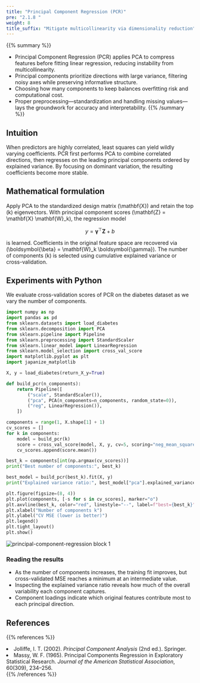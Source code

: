 ```yaml
---
title: "Principal Component Regression (PCR)"
pre: "2.1.8 "
weight: 8
title_suffix: "Mitigate multicollinearity via dimensionality reduction"
---
```


{{% summary %}}
- Principal Component Regression (PCR) applies PCA to compress features before fitting linear regression, reducing instability from multicollinearity.
- Principal components prioritize directions with large variance, filtering noisy axes while preserving informative structure.
- Choosing how many components to keep balances overfitting risk and computational cost.
- Proper preprocessing—standardization and handling missing values—lays the groundwork for accuracy and interpretability.
{{% /summary %}}

## Intuition
When predictors are highly correlated, least squares can yield wildly varying coefficients. PCR first performs PCA to combine correlated directions, then regresses on the leading principal components ordered by explained variance. By focusing on dominant variation, the resulting coefficients become more stable.

## Mathematical formulation
Apply PCA to the standardized design matrix \(\mathbf{X}\) and retain the top \(k\) eigenvectors. With principal component scores \(\mathbf{Z} = \mathbf{X} \mathbf{W}_k\), the regression model

$$
y = \boldsymbol{\gamma}^\top \mathbf{Z} + b
$$

is learned. Coefficients in the original feature space are recovered via \(\boldsymbol{\beta} = \mathbf{W}_k \boldsymbol{\gamma}\). The number of components \(k\) is selected using cumulative explained variance or cross-validation.

## Experiments with Python
We evaluate cross-validation scores of PCR on the diabetes dataset as we vary the number of components.

```python
import numpy as np
import pandas as pd
from sklearn.datasets import load_diabetes
from sklearn.decomposition import PCA
from sklearn.pipeline import Pipeline
from sklearn.preprocessing import StandardScaler
from sklearn.linear_model import LinearRegression
from sklearn.model_selection import cross_val_score
import matplotlib.pyplot as plt
import japanize_matplotlib

X, y = load_diabetes(return_X_y=True)

def build_pcr(n_components):
    return Pipeline([
        ("scale", StandardScaler()),
        ("pca", PCA(n_components=n_components, random_state=0)),
        ("reg", LinearRegression()),
    ])

components = range(1, X.shape[1] + 1)
cv_scores = []
for k in components:
    model = build_pcr(k)
    score = cross_val_score(model, X, y, cv=5, scoring="neg_mean_squared_error")
    cv_scores.append(score.mean())

best_k = components[int(np.argmax(cv_scores))]
print("Best number of components:", best_k)

best_model = build_pcr(best_k).fit(X, y)
print("Explained variance ratio:", best_model["pca"].explained_variance_ratio_)

plt.figure(figsize=(8, 4))
plt.plot(components, [-s for s in cv_scores], marker="o")
plt.axvline(best_k, color="red", linestyle="--", label=f"best={best_k}")
plt.xlabel("Number of components k")
plt.ylabel("CV MSE (lower is better)")
plt.legend()
plt.tight_layout()
plt.show()
```

![principal-component-regression block 1](/images/basic/regression/principal-component-regression_block01.svg)

### Reading the results
- As the number of components increases, the training fit improves, but cross-validated MSE reaches a minimum at an intermediate value.
- Inspecting the explained variance ratio reveals how much of the overall variability each component captures.
- Component loadings indicate which original features contribute most to each principal direction.

## References
{{% references %}}
<li>Jolliffe, I. T. (2002). <i>Principal Component Analysis</i> (2nd ed.). Springer.</li>
<li>Massy, W. F. (1965). Principal Components Regression in Exploratory Statistical Research. <i>Journal of the American Statistical Association</i>, 60(309), 234–256.</li>
{{% /references %}}
